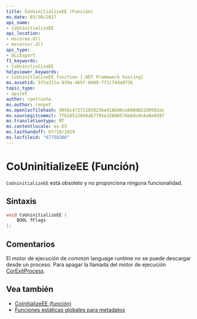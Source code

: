 ```yaml
---
title: CoUninitializeEE (Función)
ms.date: 03/30/2017
api_name:
- CoUninitializeEE
api_location:
- mscoree.dll
- mscorsvr.dll
api_type:
- DLLExport
f1_keywords:
- CoUninitializeEE
helpviewer_keywords:
- CoUninitializeEE function [.NET Framework hosting]
ms.assetid: 5f5a311a-839a-465f-89d9-ff1c74da9736
topic_type:
- apiref
author: rpetrusha
ms.author: ronpet
ms.openlocfilehash: d05bc472711838236ed18b00ce808d022d9581dc
ms.sourcegitcommit: 7f616512044ab7795e32806578e8dc0c6a0e038f
ms.translationtype: MT
ms.contentlocale: es-ES
ms.lasthandoff: 07/10/2019
ms.locfileid: "67758206"
---
```

# <a name="couninitializeee-function"></a>CoUninitializeEE (Función)
`CoUninitializeEE` está obsoleto y no proporciona ninguna funcionalidad.  
  
## <a name="syntax"></a>Sintaxis  
  
```cpp  
void CoUninitializeEE (  
    BOOL fFlags  
);  
```  
  
## <a name="remarks"></a>Comentarios  
 El motor de ejecución de common language runtime no se puede descargar desde un proceso. Para apagar la llamada del motor de ejecución [CorExitProcess](../../../../docs/framework/unmanaged-api/hosting/corexitprocess-function.md).  
  
## <a name="see-also"></a>Vea también

- [CoInitializeEE (función)](../../../../docs/framework/unmanaged-api/hosting/coinitializeee-function.md)
- [Funciones estáticas globales para metadatos](../../../../docs/framework/unmanaged-api/metadata/metadata-global-static-functions.md)

